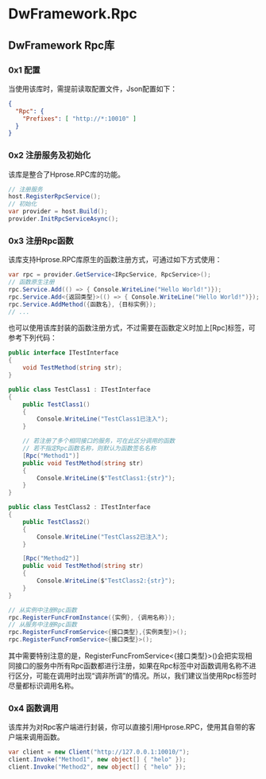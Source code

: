 # DwFramework.Rpc

## DwFramework Rpc库

### 0x1 配置

当使用该库时，需提前读取配置文件，Json配置如下：

```json
{
  "Rpc": {
    "Prefixes": [ "http://*:10010" ]
  }
}
```

### 0x2 注册服务及初始化

该库是整合了Hprose.RPC库的功能。

```c#
// 注册服务
host.RegisterRpcService();
// 初始化
var provider = host.Build();
provider.InitRpcServiceAsync();
```

### 0x3 注册Rpc函数

该库支持Hprose.RPC库原生的函数注册方式，可通过如下方式使用：

```c#
var rpc = provider.GetService<IRpcService, RpcService>();
// 函数原生注册
rpc.Service.Add(() => { Console.WriteLine("Hello World!")});
rpc.Service.Add<{返回类型}>(() => { Console.WriteLine("Hello World!")});
rpc.Service.AddMethod({函数名}, {目标实例});
// ...
```

也可以使用该库封装的函数注册方式，不过需要在函数定义时加上[Rpc]标签，可参考下列代码：

```c#
public interface ITestInterface
{
    void TestMethod(string str);
}

public class TestClass1 : ITestInterface
{
    public TestClass1()
    {
        Console.WriteLine("TestClass1已注入");
    }

  	// 若注册了多个相同接口的服务，可在此区分调用的函数
  	// 若不指定Rpc函数名称，则默认为函数签名名称
    [Rpc("Method1")]
    public void TestMethod(string str)
    {
        Console.WriteLine($"TestClass1:{str}");
    }
}

public class TestClass2 : ITestInterface
{
    public TestClass2()
    {
        Console.WriteLine("TestClass2已注入");
    }

    [Rpc("Method2")]
    public void TestMethod(string str)
    {
        Console.WriteLine($"TestClass2:{str}");
    }
}
```

```c#
// 从实例中注册Rpc函数
rpc.RegisterFuncFromInstance({实例}, {调用名称});
// 从服务中注册Rpc函数
rpc.RegisterFuncFromService<{接口类型},{实例类型}>();
rpc.RegisterFuncFromService<{接口类型}>();
```

其中需要特别注意的是，RegisterFuncFromService<{接口类型}>()会把实现相同接口的服务中所有Rpc函数都进行注册，如果在Rpc标签中对函数调用名称不进行区分，可能在调用时出现“调非所调”的情况。所以，我们建议当使用Rpc标签时尽量都标识调用名称。

### 0x4 函数调用

该库并为对Rpc客户端进行封装，你可以直接引用Hprose.RPC，使用其自带的客户端来调用函数。

```c#
var client = new Client("http://127.0.0.1:10010/");
client.Invoke("Method1", new object[] { "helo" });
client.Invoke("Method2", new object[] { "helo" });
```